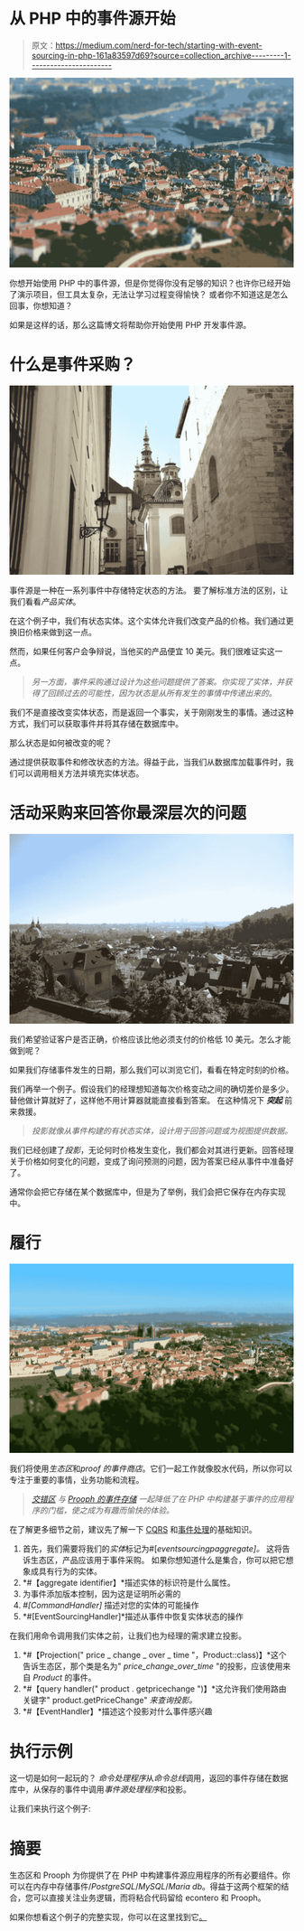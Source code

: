 # 从 PHP 中的事件源开始

> 原文：<https://medium.com/nerd-for-tech/starting-with-event-sourcing-in-php-161a83597d69?source=collection_archive---------1----------------------->

![](img/c6db01c7cccf3e25b05b13f5e1fcfdeb.png)

你想开始使用 PHP 中的事件源，但是你觉得你没有足够的知识？也许你已经开始了演示项目，但工具太复杂，无法让学习过程变得愉快？
或者你不知道这是怎么回事，你想知道？

如果是这样的话，那么这篇博文将帮助你开始使用 PHP 开发事件源。

# 什么是事件采购？

![](img/d3dbd6e56eec7a9b655e9d40e9248de8.png)

事件源是一种在一系列事件中存储特定状态的方法。
要了解标准方法的区别，让我们看看*产品实体*。

在这个例子中，我们有状态实体。这个实体允许我们改变产品的价格。我们通过更换旧价格来做到这一点。

然而，如果任何客户会争辩说，当他买的产品便宜 10 美元。我们很难证实这一点。

> *另一方面，事件采购通过设计为这些问题提供了答案。你实现了实体，并获得了回顾过去的可能性，因为状态是从所有发生的事情中传递出来的。*

我们不是直接改变实体状态，而是返回一个事实，关于刚刚发生的事情。通过这种方式，我们可以获取事件并将其存储在数据库中。

那么状态是如何被改变的呢？

通过提供获取事件和修改状态的方法。得益于此，当我们从数据库加载事件时，我们可以调用相关方法并填充实体状态。

# 活动采购来回答你最深层次的问题

![](img/58fe17e3cf8be1883fda5becd883f31c.png)

我们希望验证客户是否正确，价格应该比他必须支付的价格低 10 美元。怎么才能做到呢？

如果我们存储事件发生的日期，那么我们可以浏览它们，看看在特定时刻的价格。

我们再举一个例子。假设我们的经理想知道每次价格变动之间的确切差价是多少。替他做计算就好了，这样他不用计算器就能直接看到答案。
在这种情况下 ***突起*** 前来救援。

> *投影就像从事件构建的有状态实体，设计用于回答问题或为视图提供数据。*

我们已经创建了*投影*，无论何时价格发生变化，我们都会对其进行更新。回答经理关于价格如何变化的问题，变成了询问预测的问题，因为答案已经从事件中准备好了。

通常你会把它存储在某个数据库中，但是为了举例，我们会把它保存在内存实现中。

# 履行

![](img/affed4338bb422b41f030e26a112c617.png)

我们将使用*生态区*和*proof 的事件商店*。它们一起工作就像胶水代码，所以你可以专注于重要的事情，业务功能和流程。

> [*交错区*](https://docs.ecotone.tech/modelling/event-sourcing) *与* [*Prooph 的事件存储*](https://getprooph.org/docs/html/event-store/event_store.html) *一起降低了在 PHP 中构建基于事件的应用程序的门槛，使之成为有趣而愉快的体验。*

在了解更多细节之前，建议先了解一下 [CQRS](https://blog.ecotone.tech/cqrs-in-php/) 和[事件处理](https://blog.ecotone.tech/event-handling-in-php/)的基础知识。

1.  首先，我们需要将我们的*实体*标记为#[*eventsourcingpaggregate]。*
    这将告诉生态区，产品应该用于事件采购。
    如果你想知道什么是集合，你可以把它想象成具有行为的实体。
2.  *#【aggregate identifier】*描述实体的标识符是什么属性。
3.  为事件添加版本控制，因为这是证明所必需的
4.  *#[CommandHandler]* 描述对您的实体的可能操作
5.  *#[EventSourcingHandler]*描述从事件中恢复实体状态的操作

在我们用命令调用我们实体之前，让我们也为经理的需求建立投影。

1.  *#【Projection(" price _ change _ over _ time "，Product::class)】*这个告诉生态区，那个类是名为" *price_change_over_time* "的投影，应该使用来自 *Product* 的事件。
2.  *#【query handler(" product . getpricechange ")】*这允许我们使用路由关键字" product.getPriceChange" *来查询投影。*
3.  *#【EventHandler】*描述这个投影对什么事件感兴趣

# 执行示例

这一切是如何一起玩的？
*命令处理程序*从*命令总线*调用，返回的事件存储在数据库中，从保存的事件中调用*事件源处理程序*和投影。

让我们来执行这个例子:

# 摘要

生态区和 Prooph 为你提供了在 PHP 中构建事件源应用程序的所有必要组件。你可以在内存中存储事件/*PostgreSQL*/*MySQL*/*Maria db*。得益于这两个框架的结合，您可以直接关注业务逻辑，而将粘合代码留给 econtero 和 Prooph。

如果你想看这个例子的完整实现，你可以在这里找到它[。](https://github.com/ecotoneframework/quickstart-examples/tree/master/EventSourcing)